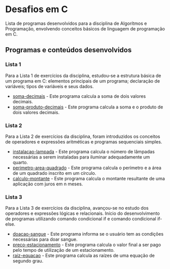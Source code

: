 # Desafios em C
Lista de programas desenvolvidos para a disciplina de Algorítmos e Programação, envolvendo conceitos básicos de linguagem de programação em C.


## Programas e conteúdos desenvolvidos

### Lista 1
Para a Lista 1 de exercícios da disciplina, estudou-se a estrutura básica de um programa em C: elementos principais de um programa; declaração de variáveis; tipos de variáveis e seus dados.
* [soma-decimais](#/exercicios-em-c/soma-decimais.c) - Este programa calcula a soma de dois valores decimais.
* [soma-produto-decimais](#/exercicios-em-c/soma-produto-decimais.c) - Este programa calcula a soma e o produto de dois valores decimais.

### Lista 2
Para a Lista 2 de exercícios da disciplina, foram introduzidos os conceitos de operadores e expressões aritméticas e programas sequenciais simples.
* [instalacao-lampada](/exercicios-em-c/instalacao-lampadas.c) - Este programa calcula o número de lâmpadas necessárias a serem instaladas para iluminar adequadamente um quarto.
* [perimetro-area-quadrado](#/exercicios-em-c/perimetro-area-quadrado.c) - Este programa calcula o perímetro e a área de um quadrado inscrito em um círculo.
* [calculo-montante](#/exercicios-em-c/calculo-montante.c) - Este programa calcula o montante resultante de uma aplicação com juros em n meses.

### Lista 3
Para a Lista 3 de exercícios da disciplina, avançou-se no estudo dos operadores e expressões lógicas e relacionais. Início do desenvolvimento de programas utilizando comando condicional if e comando condicional if- else.
* [doacao-sangue](#/exercicios-em-c/doacao-sangue.c) - Este programa informa se o usuário tem as condições necessárias para doar sangue.
* [preco-estacionamento](#/exercicios-em-c/preco-estacionamento.c) - Este programa calcula o valor final a ser pago pelo tempo de utilização de um estacionamento.
* [raiz-equacao](#/exercicios-em-c/raiz-equacao.c) - Este programa calcula as raízes de uma equação de segundo grau.
